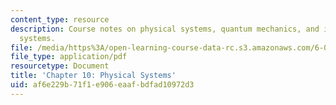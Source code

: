 ```yaml
---
content_type: resource
description: Course notes on physical systems, quantum mechanics, and information
  systems.
file: /media/https%3A/open-learning-course-data-rc.s3.amazonaws.com/6-050j-information-and-entropy-spring-2008/af6e229b71f1e906eaafbdfad10972d3_MIT6_050JS08_chapter10.pdf
file_type: application/pdf
resourcetype: Document
title: 'Chapter 10: Physical Systems'
uid: af6e229b-71f1-e906-eaaf-bdfad10972d3
---
```

